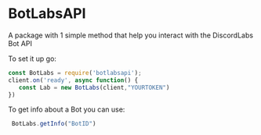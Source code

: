 # BotLabsAPI

A package with 1 simple method that help you interact with the DiscordLabs Bot API

To set it up go:

```javascript
const BotLabs = require('botlabsapi');
client.on('ready', async function() {
   const Lab = new BotLabs(client,"YOURTOKEN")
})
```


To get info about a Bot you can use:

```javascript
 BotLabs.getInfo("BotID")
 ```